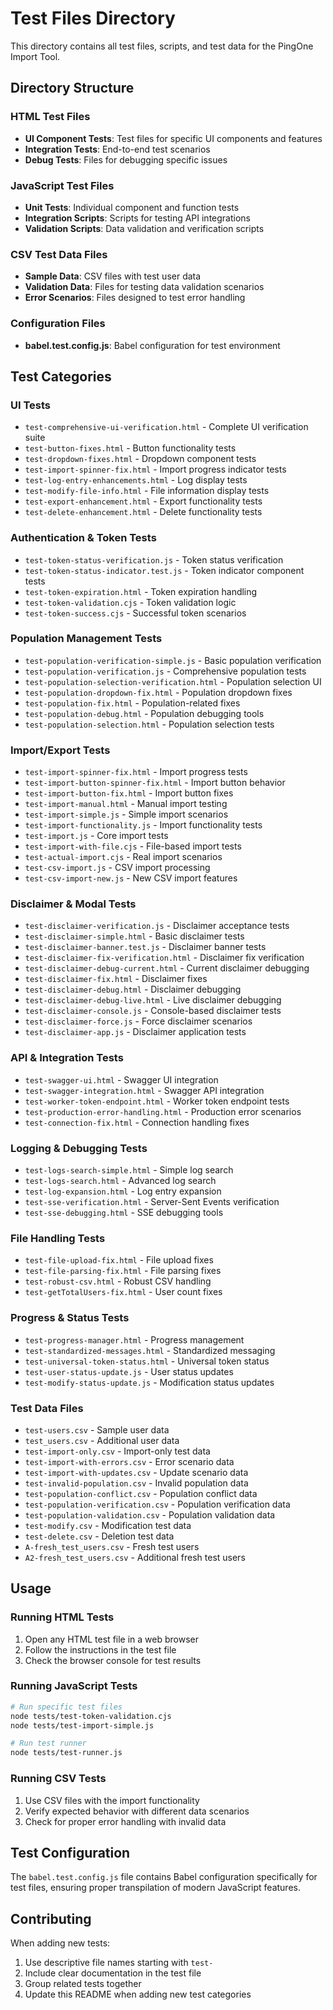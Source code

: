 # Test Files Directory

This directory contains all test files, scripts, and test data for the PingOne Import Tool.

## Directory Structure

### HTML Test Files
- **UI Component Tests**: Test files for specific UI components and features
- **Integration Tests**: End-to-end test scenarios
- **Debug Tests**: Files for debugging specific issues

### JavaScript Test Files
- **Unit Tests**: Individual component and function tests
- **Integration Scripts**: Scripts for testing API integrations
- **Validation Scripts**: Data validation and verification scripts

### CSV Test Data Files
- **Sample Data**: CSV files with test user data
- **Validation Data**: Files for testing data validation scenarios
- **Error Scenarios**: Files designed to test error handling

### Configuration Files
- **babel.test.config.js**: Babel configuration for test environment

## Test Categories

### UI Tests
- `test-comprehensive-ui-verification.html` - Complete UI verification suite
- `test-button-fixes.html` - Button functionality tests
- `test-dropdown-fixes.html` - Dropdown component tests
- `test-import-spinner-fix.html` - Import progress indicator tests
- `test-log-entry-enhancements.html` - Log display tests
- `test-modify-file-info.html` - File information display tests
- `test-export-enhancement.html` - Export functionality tests
- `test-delete-enhancement.html` - Delete functionality tests

### Authentication & Token Tests
- `test-token-status-verification.js` - Token status verification
- `test-token-status-indicator.test.js` - Token indicator component tests
- `test-token-expiration.html` - Token expiration handling
- `test-token-validation.cjs` - Token validation logic
- `test-token-success.cjs` - Successful token scenarios

### Population Management Tests
- `test-population-verification-simple.js` - Basic population verification
- `test-population-verification.js` - Comprehensive population tests
- `test-population-selection-verification.html` - Population selection UI
- `test-population-dropdown-fix.html` - Population dropdown fixes
- `test-population-fix.html` - Population-related fixes
- `test-population-debug.html` - Population debugging tools
- `test-population-selection.html` - Population selection tests

### Import/Export Tests
- `test-import-spinner-fix.html` - Import progress tests
- `test-import-button-spinner-fix.html` - Import button behavior
- `test-import-button-fix.html` - Import button fixes
- `test-import-manual.html` - Manual import testing
- `test-import-simple.js` - Simple import scenarios
- `test-import-functionality.js` - Import functionality tests
- `test-import.js` - Core import tests
- `test-import-with-file.cjs` - File-based import tests
- `test-actual-import.cjs` - Real import scenarios
- `test-csv-import.js` - CSV import processing
- `test-csv-import-new.js` - New CSV import features

### Disclaimer & Modal Tests
- `test-disclaimer-verification.js` - Disclaimer acceptance tests
- `test-disclaimer-simple.html` - Basic disclaimer tests
- `test-disclaimer-banner.test.js` - Disclaimer banner tests
- `test-disclaimer-fix-verification.html` - Disclaimer fix verification
- `test-disclaimer-debug-current.html` - Current disclaimer debugging
- `test-disclaimer-fix.html` - Disclaimer fixes
- `test-disclaimer-debug.html` - Disclaimer debugging
- `test-disclaimer-debug-live.html` - Live disclaimer debugging
- `test-disclaimer-console.js` - Console-based disclaimer tests
- `test-disclaimer-force.js` - Force disclaimer scenarios
- `test-disclaimer-app.js` - Disclaimer application tests

### API & Integration Tests
- `test-swagger-ui.html` - Swagger UI integration
- `test-swagger-integration.html` - Swagger API integration
- `test-worker-token-endpoint.html` - Worker token endpoint tests
- `test-production-error-handling.html` - Production error scenarios
- `test-connection-fix.html` - Connection handling fixes

### Logging & Debugging Tests
- `test-logs-search-simple.html` - Simple log search
- `test-logs-search.html` - Advanced log search
- `test-log-expansion.html` - Log entry expansion
- `test-sse-verification.html` - Server-Sent Events verification
- `test-sse-debugging.html` - SSE debugging tools

### File Handling Tests
- `test-file-upload-fix.html` - File upload fixes
- `test-file-parsing-fix.html` - File parsing fixes
- `test-robust-csv.html` - Robust CSV handling
- `test-getTotalUsers-fix.html` - User count fixes

### Progress & Status Tests
- `test-progress-manager.html` - Progress management
- `test-standardized-messages.html` - Standardized messaging
- `test-universal-token-status.html` - Universal token status
- `test-user-status-update.js` - User status updates
- `test-modify-status-update.js` - Modification status updates

### Test Data Files
- `test-users.csv` - Sample user data
- `test_users.csv` - Additional user data
- `test-import-only.csv` - Import-only test data
- `test-import-with-errors.csv` - Error scenario data
- `test-import-with-updates.csv` - Update scenario data
- `test-invalid-population.csv` - Invalid population data
- `test-population-conflict.csv` - Population conflict data
- `test-population-verification.csv` - Population verification data
- `test-population-validation.csv` - Population validation data
- `test-modify.csv` - Modification test data
- `test-delete.csv` - Deletion test data
- `A-fresh_test_users.csv` - Fresh test users
- `A2-fresh_test_users.csv` - Additional fresh test users

## Usage

### Running HTML Tests
1. Open any HTML test file in a web browser
2. Follow the instructions in the test file
3. Check the browser console for test results

### Running JavaScript Tests
```bash
# Run specific test files
node tests/test-token-validation.cjs
node tests/test-import-simple.js

# Run test runner
node tests/test-runner.js
```

### Running CSV Tests
1. Use CSV files with the import functionality
2. Verify expected behavior with different data scenarios
3. Check for proper error handling with invalid data

## Test Configuration

The `babel.test.config.js` file contains Babel configuration specifically for test files, ensuring proper transpilation of modern JavaScript features.

## Contributing

When adding new tests:
1. Use descriptive file names starting with `test-`
2. Include clear documentation in the test file
3. Group related tests together
4. Update this README when adding new test categories 